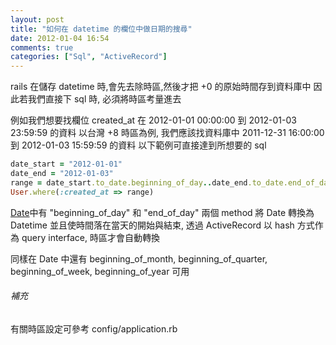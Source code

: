 ```yaml
---
layout: post
title: "如何在 datetime 的欄位中做日期的搜尋"
date: 2012-01-04 16:54
comments: true
categories: ["Sql", "ActiveRecord"]
---
```


rails 在儲存 datetime 時,會先去除時區,然後才把 +0 的原始時間存到資料庫中
因此若我們直接下 sql 時, 必須將時區考量進去

<!-- more -->

例如我們想要找欄位 created_at 在 2012-01-01 00:00:00 到 2012-01-03 23:59:59 的資料
以台灣 +8 時區為例, 我們應該找資料庫中 2011-12-31 16:00:00 到 2012-01-03 15:59:59 的資料
以下範例可直接達到所想要的 sql

```ruby
date_start = "2012-01-01"
date_end = "2012-01-03"
range = date_start.to_date.beginning_of_day..date_end.to_date.end_of_day
User.where(:created_at => range)
```

<a href="http://api.rubyonrails.org/classes/Date.html" target="_blank">Date</a>中有 "beginning_of_day" 和 "end_of_day" 兩個 method 將 Date 轉換為 Datetime 並且使時間落在當天的開始與結束, 透過 ActiveRecord 以 hash 方式作為 query interface, 時區才會自動轉換

同樣在 Date 中還有 beginning_of_month, beginning_of_quarter, beginning_of_week, beginning_of_year 可用

###### 補充

有關時區設定可參考 config/application.rb

